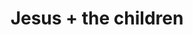 ---
pid: LS96
title: Jesus + the children
location_transcription: Logan Square
zipcode: '19403'
outside_phl: 'Norristown PA '
neighborhood: 
age: '53'
age_range: 50-59
instagram: 
image_file_name: LS_96.jpg
proposal_transcription: Bring the children to me!
topic: Figure,Religion,Youth
topic_summary: 0, 0, 0
type: Other No Form
keywords_other: tender and mild, jesus, children
credit: Janet Cosier
image_labels: Bring the children to me !
twitter: 
facebook: 
permalink: "/monuments/ls96/"
layout: item-page
---